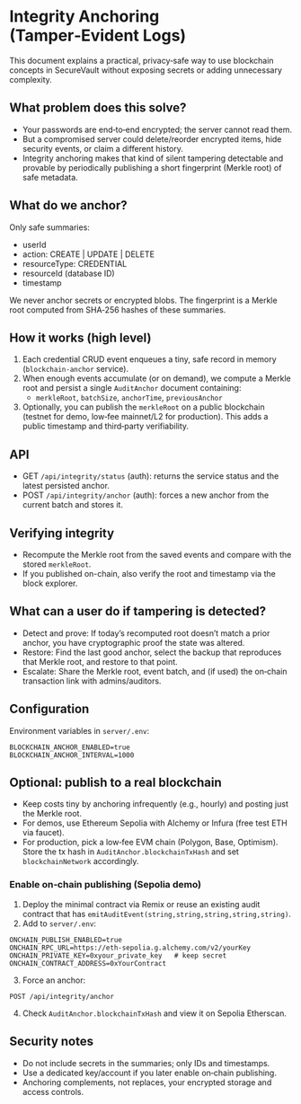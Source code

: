 # Integrity Anchoring (Tamper‑Evident Logs)

This document explains a practical, privacy‑safe way to use blockchain concepts in SecureVault without exposing secrets or adding unnecessary complexity.

## What problem does this solve?
- Your passwords are end‑to‑end encrypted; the server cannot read them.
- But a compromised server could delete/reorder encrypted items, hide security events, or claim a different history.
- Integrity anchoring makes that kind of silent tampering detectable and provable by periodically publishing a short fingerprint (Merkle root) of safe metadata.

## What do we anchor?
Only safe summaries:
- userId
- action: CREATE | UPDATE | DELETE
- resourceType: CREDENTIAL
- resourceId (database ID)
- timestamp

We never anchor secrets or encrypted blobs. The fingerprint is a Merkle root computed from SHA‑256 hashes of these summaries.

## How it works (high level)
1. Each credential CRUD event enqueues a tiny, safe record in memory (`blockchain-anchor` service).
2. When enough events accumulate (or on demand), we compute a Merkle root and persist a single `AuditAnchor` document containing:
   - `merkleRoot`, `batchSize`, `anchorTime`, `previousAnchor`
3. Optionally, you can publish the `merkleRoot` on a public blockchain (testnet for demo, low‑fee mainnet/L2 for production). This adds a public timestamp and third‑party verifiability.

## API
- GET `/api/integrity/status` (auth): returns the service status and the latest persisted anchor.
- POST `/api/integrity/anchor` (auth): forces a new anchor from the current batch and stores it.

## Verifying integrity
- Recompute the Merkle root from the saved events and compare with the stored `merkleRoot`.
- If you published on-chain, also verify the root and timestamp via the block explorer.

## What can a user do if tampering is detected?
- Detect and prove: If today’s recomputed root doesn’t match a prior anchor, you have cryptographic proof the state was altered.
- Restore: Find the last good anchor, select the backup that reproduces that Merkle root, and restore to that point.
- Escalate: Share the Merkle root, event batch, and (if used) the on‑chain transaction link with admins/auditors.

## Configuration
Environment variables in `server/.env`:
```
BLOCKCHAIN_ANCHOR_ENABLED=true
BLOCKCHAIN_ANCHOR_INTERVAL=1000
```

## Optional: publish to a real blockchain
- Keep costs tiny by anchoring infrequently (e.g., hourly) and posting just the Merkle root.
- For demos, use Ethereum Sepolia with Alchemy or Infura (free test ETH via faucet).
- For production, pick a low‑fee EVM chain (Polygon, Base, Optimism). Store the tx hash in `AuditAnchor.blockchainTxHash` and set `blockchainNetwork` accordingly.

### Enable on‑chain publishing (Sepolia demo)
1) Deploy the minimal contract via Remix or reuse an existing audit contract that has `emitAuditEvent(string,string,string,string,string)`.
2) Add to `server/.env`:
```
ONCHAIN_PUBLISH_ENABLED=true
ONCHAIN_RPC_URL=https://eth-sepolia.g.alchemy.com/v2/yourKey
ONCHAIN_PRIVATE_KEY=0xyour_private_key   # keep secret
ONCHAIN_CONTRACT_ADDRESS=0xYourContract
```
3) Force an anchor:
```
POST /api/integrity/anchor
```
4) Check `AuditAnchor.blockchainTxHash` and view it on Sepolia Etherscan.

## Security notes
- Do not include secrets in the summaries; only IDs and timestamps.
- Use a dedicated key/account if you later enable on‑chain publishing.
- Anchoring complements, not replaces, your encrypted storage and access controls.


